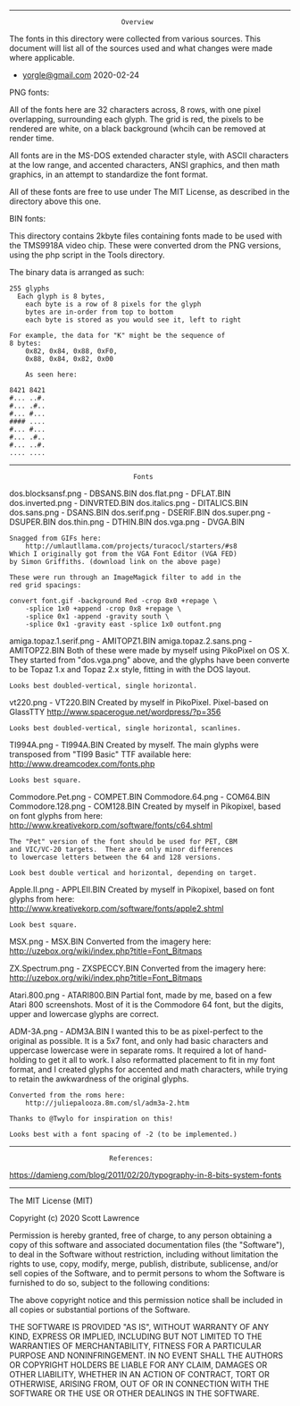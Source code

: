 ----------------------------------------
								Overview

The fonts in this directory were collected from various sources.
This document will list all of the sources used and what changes
were made where applicable.
- yorgle@gmail.com 2020-02-24


PNG fonts:

All of the fonts here are 32 characters across, 8 rows, with one
pixel overlapping, surrounding each glyph.  The grid is red, the
pixels to be rendered are white, on a black background (whcih can
be removed at render time.

All fonts are in the MS-DOS extended character style, with ASCII
characters at the low range, and accented characters, ANSI graphics,
and then math graphics, in an attempt to standardize the font format.

All of these fonts are free to use under The MIT License, as described
in the directory above this one.

BIN fonts:

This directory contains 2kbyte files containing fonts made to be
used with the TMS9918A video chip. These were converted drom the 
PNG versions, using the php script in the Tools directory.

The binary data is arranged as such:

	255 glyphs
	  Each glyph is 8 bytes, 
		each byte is a row of 8 pixels for the glyph
		bytes are in-order from top to bottom
		each byte is stored as you would see it, left to right

	For example, the data for "K" might be the sequence of 
	8 bytes:
		0x82, 0x84, 0x88, 0xF0,
		0x88, 0x84, 0x82, 0x00

		As seen here:

	8421 8421
	#... ..#.
	#... .#..
	#... #...
	#### ....
	#... #...
	#... .#..
	#... ..#.
	.... ....


----------------------------------------
								   Fonts

dos.blocksansf.png	- DBSANS.BIN
dos.flat.png		- DFLAT.BIN
dos.inverted.png	- DINVRTED.BIN
dos.italics.png		- DITALICS.BIN
dos.sans.png		- DSANS.BIN
dos.serif.png		- DSERIF.BIN
dos.super.png		- DSUPER.BIN
dos.thin.png		- DTHIN.BIN
dos.vga.png			- DVGA.BIN

	Snagged from GIFs here: 
		http://umlautllama.com/projects/turacocl/starters/#s8
	Which I originally got from the VGA Font Editor (VGA FED)
	by Simon Griffiths. (download link on the above page)

	These were run through an ImageMagick filter to add in the
	red grid spacings:

	convert font.gif -background Red -crop 8x0 +repage \
		-splice 1x0 +append -crop 0x8 +repage \
		-splice 0x1 -append -gravity south \
		-splice 0x1 -gravity east -splice 1x0 outfont.png

amiga.topaz.1.serif.png		- AMITOPZ1.BIN
amiga.topaz.2.sans.png		- AMITOPZ2.BIN
	Both of these were made by myself using PikoPixel on OS X.
	They started from "dos.vga.png" above, and the glyphs have been
	converte to be Topaz 1.x and Topaz 2.x style, fitting in with
	the DOS layout.

	Looks best doubled-vertical, single horizontal.

vt220.png			- VT220.BIN
	Created by myself in PikoPixel.  Pixel-based on GlassTTY
			http://www.spacerogue.net/wordpress/?p=356

	Looks best doubled-vertical, single horizontal, scanlines.

TI994A.png			- TI994A.BIN
	Created by myself.  The main glyphs were transposed from
	"TI99 Basic" TTF available here:
		http://www.dreamcodex.com/fonts.php

	Looks best square.


Commodore.Pet.png	- COMPET.BIN
Commodore.64.png	- COM64.BIN
Commodore.128.png	- COM128.BIN
	Created by myself in Pikopixel, based on font glyphs from here:
			http://www.kreativekorp.com/software/fonts/c64.shtml

	The "Pet" version of the font should be used for PET, CBM
	and VIC/VC-20 targets.  There are only minor differences
	to lowercase letters between the 64 and 128 versions.

	Look best double vertical and horizontal, depending on target.


Apple.II.png		- APPLEII.BIN
	Created by myself in Pikopixel, based on font glyphs from here:
		http://www.kreativekorp.com/software/fonts/apple2.shtml

	Look best square.

MSX.png				- MSX.BIN
	Converted from the imagery here:
		http://uzebox.org/wiki/index.php?title=Font_Bitmaps

ZX.Spectrum.png		- ZXSPECCY.BIN
	Converted from the imagery here:
		http://uzebox.org/wiki/index.php?title=Font_Bitmaps

Atari.800.png		- ATARI800.BIN
	Partial font, made by me, based on a few Atari 800 screenshots.
	Most of it is the Commodore 64 font, but the digits, upper
	and lowercase glyphs are correct.

ADM-3A.png			- ADM3A.BIN
	I wanted this to be as pixel-perfect to the original as
	possible.  It is a 5x7 font, and only had basic characters
	and uppercase lowercase were in separate roms.  It required
	a lot of hand-holding to get it all to work.  I also
	reformatted placement to fit in my font format, and I created
	glyphs for accented and math characters, while trying to
	retain the awkwardness of the original glyphs.

	Converted from the roms here:
		http://juliepalooza.8m.com/sl/adm3a-2.htm

	Thanks to @Twylo for inspiration on this!

	Looks best with a font spacing of -2 (to be implemented.)


----------------------------------------
                             References:

https://damieng.com/blog/2011/02/20/typography-in-8-bits-system-fonts



--------------------------------------------------------------------------------
The MIT License (MIT)

Copyright (c) 2020 Scott Lawrence

Permission is hereby granted, free of charge, to any person obtaining a copy
of this software and associated documentation files (the "Software"), to deal
in the Software without restriction, including without limitation the rights
to use, copy, modify, merge, publish, distribute, sublicense, and/or sell
copies of the Software, and to permit persons to whom the Software is
furnished to do so, subject to the following conditions:

The above copyright notice and this permission notice shall be included in all
copies or substantial portions of the Software.

THE SOFTWARE IS PROVIDED "AS IS", WITHOUT WARRANTY OF ANY KIND, EXPRESS OR
IMPLIED, INCLUDING BUT NOT LIMITED TO THE WARRANTIES OF MERCHANTABILITY,
FITNESS FOR A PARTICULAR PURPOSE AND NONINFRINGEMENT. IN NO EVENT SHALL THE
AUTHORS OR COPYRIGHT HOLDERS BE LIABLE FOR ANY CLAIM, DAMAGES OR OTHER
LIABILITY, WHETHER IN AN ACTION OF CONTRACT, TORT OR OTHERWISE, ARISING FROM,
OUT OF OR IN CONNECTION WITH THE SOFTWARE OR THE USE OR OTHER DEALINGS IN THE
SOFTWARE.

